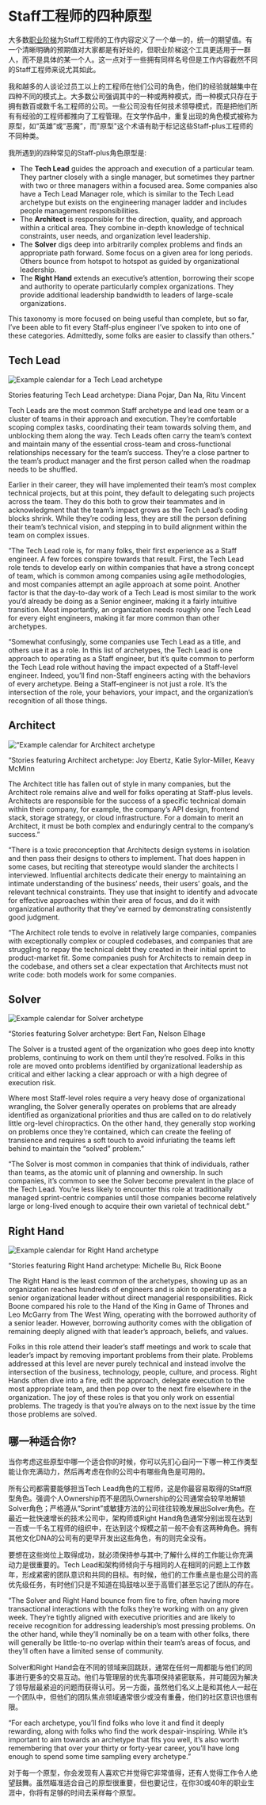 # Staff工程师的四种原型

大多数[职业阶梯](https://lethain.com/perf-management-system/)为Staff工程师的工作内容定义了一个单一的，统一的期望值。有一个清晰明确的预期值对大家都是有好处的，但职业阶梯这个工具更适用于一群人，而不是具体的某一个人。这一点对于一些拥有同样名号但是工作内容截然不同的Staff工程师来说尤其如此。

我和越多的人谈论过员工以上的工程师在他们公司的角色，他们的经验就越集中在四种不同的模式上。大多数公司强调其中的一种或两种模式，而一种模式只存在于拥有数百或数千名工程师的公司。一些公司没有任何技术领导模式，而是把他们所有有经验的工程师都推向了工程管理。在文学作品中，重复出现的角色模式被称为原型，如“英雄”或“恶魔”，而"原型"这个术语有助于标记这些Staff-plus工程师的不同种类。

我所遇到的四种常见的Staff-plus角色原型是:

* The **Tech Lead** guides the approach and execution of a particular team. They partner closely with a single manager, but sometimes they partner with two or three managers within a focused area. Some companies also have a Tech Lead Manager role, which is similar to the Tech Lead archetype but exists on the engineering manager ladder and includes people management responsibilities.
* The **Architect** is responsible for the direction, quality, and approach within a critical area. They combine in-depth knowledge of technical constraints, user needs, and organization level leadership. 
* The **Solver** digs deep into arbitrarily complex problems and finds an appropriate path forward. Some focus on a given area for long periods. Others bounce from hotspot to hotspot as guided by organizational leadership. 
* The **Right Hand** extends an executive’s attention, borrowing their scope and authority to operate particularly complex organizations. They provide additional leadership bandwidth to leaders of large-scale organizations. 

This taxonomy is more focused on being useful than complete, but so far, I’ve been able to fit every Staff-plus engineer I’ve spoken to into one of these categories. Admittedly, some folks are easier to classify than others.”

## Tech Lead

![Example calendar for a Tech Lead archetype](../.gitbook/assets/image%20%283%29.png)

Stories featuring Tech Lead archetype: Diana Pojar, Dan Na, Ritu Vincent

Tech Leads are the most common Staff archetype and lead one team or a cluster of teams in their approach and execution. They’re comfortable scoping complex tasks, coordinating their team towards solving them, and unblocking them along the way. Tech Leads often carry the team’s context and maintain many of the essential cross-team and cross-functional relationships necessary for the team’s success. They’re a close partner to the team’s product manager and the first person called when the roadmap needs to be shuffled.

Earlier in their career, they will have implemented their team’s most complex technical projects, but at this point, they default to delegating such projects across the team. They do this both to grow their teammates and in acknowledgment that the team’s impact grows as the Tech Lead’s coding blocks shrink. While they’re coding less, they are still the person defining their team’s technical vision, and stepping in to build alignment within the team on complex issues.

“The Tech Lead role is, for many folks, their first experience as a Staff engineer. A few forces conspire towards that result. First, the Tech Lead role tends to develop early on within companies that have a strong concept of team, which is common among companies using agile methodologies, and most companies attempt an agile approach at some point. Another factor is that the day-to-day work of a Tech Lead is most similar to the work you’d already be doing as a Senior engineer, making it a fairly intuitive transition. Most importantly, an organization needs roughly one Tech Lead for every eight engineers, making it far more common than other archetypes.

“Somewhat confusingly, some companies use Tech Lead as a title, and others use it as a role. In this list of archetypes, the Tech Lead is one approach to operating as a Staff engineer, but it’s quite common to perform the Tech Lead role without having the impact expected of a Staff-level engineer. Indeed, you’ll find non-Staff engineers acting with the behaviors of every archetype. Being a Staff-engineer is not just a role. It’s the intersection of the role, your behaviors, your impact, and the organization’s recognition of all those things.

## Architect

![&#x201C;Example calendar for Architect archetype](../.gitbook/assets/image%20%285%29.png)

“Stories featuring Architect archetype: Joy Ebertz, Katie Sylor-Miller, Keavy McMinn

The Architect title has fallen out of style in many companies, but the Architect role remains alive and well for folks operating at Staff-plus levels. Architects are responsible for the success of a specific technical domain within their company, for example, the company’s API design, frontend stack, storage strategy, or cloud infrastructure. For a domain to merit an Architect, it must be both complex and enduringly central to the company’s success.”

“There is a toxic preconception that Architects design systems in isolation and then pass their designs to others to implement. That does happen in some cases, but reciting that stereotype would slander the architects I interviewed. Influential architects dedicate their energy to maintaining an intimate understanding of the business’ needs, their users’ goals, and the relevant technical constraints. They use that insight to identify and advocate for effective approaches within their area of focus, and do it with organizational authority that they’ve earned by demonstrating consistently good judgment.

“The Architect role tends to evolve in relatively large companies, companies with exceptionally complex or coupled codebases, and companies that are struggling to repay the technical debt they created in their initial sprint to product-market fit. Some companies push for Architects to remain deep in the codebase, and others set a clear expectation that Architects must not write code: both models work for some companies.

## Solver

![Example calendar for Solver archetype](../.gitbook/assets/image%20%287%29.png)

“Stories featuring Solver archetype: Bert Fan, Nelson Elhage

The Solver is a trusted agent of the organization who goes deep into knotty problems, continuing to work on them until they’re resolved. Folks in this role are moved onto problems identified by organizational leadership as critical and either lacking a clear approach or with a high degree of execution risk.

Where most Staff-level roles require a very heavy dose of organizational wrangling, the Solver generally operates on problems that are already identified as organizational priorities and thus are called on to do relatively little org-level chiropractics. On the other hand, they generally stop working on problems once they’re contained, which can create the feeling of transience and requires a soft touch to avoid infuriating the teams left behind to maintain the “solved” problem.”

“The Solver is most common in companies that think of individuals, rather than teams, as the atomic unit of planning and ownership. In such companies, it’s common to see the Solver become prevalent in the place of the Tech Lead. You’re less likely to encounter this role at traditionally managed sprint-centric companies until those companies become relatively large or long-lived enough to acquire their own varietal of technical debt.”

## Right Hand

![Example calendar for Right Hand archetype](../.gitbook/assets/image%20%284%29.png)

“Stories featuring Right Hand archetype: Michelle Bu, Rick Boone

The Right Hand is the least common of the archetypes, showing up as an organization reaches hundreds of engineers and is akin to operating as a senior organizational leader without direct managerial responsibilities. Rick Boone compared his role to the Hand of the King in Game of Thrones and Leo McGarry from The West Wing, operating with the borrowed authority of a senior leader. However, borrowing authority comes with the obligation of remaining deeply aligned with that leader’s approach, beliefs, and values.

Folks in this role attend their leader’s staff meetings and work to scale that leader’s impact by removing important problems from their plate. Problems addressed at this level are never purely technical and instead involve the intersection of the business, technology, people, culture, and process. Right Hands often dive into a fire, edit the approach, delegate execution to the most appropriate team, and then pop over to the next fire elsewhere in the organization. The joy of these roles is that you only work on essential problems. The tragedy is that you’re always on to the next issue by the time those problems are solved.

## 哪一种适合你?

当你考虑这些原型中哪一个适合你的时候，你可以先扪心自问一下哪一种工作类型能让你充满动力，然后再考虑在你的公司中有哪些角色是可用的。

所有公司都需要能够担当Tech Lead角色的工程师，这是你最容易取得的Staff原型角色。强调个人Ownership而不是团队Ownership的公司通常会较早地解锁Solver角色；严格遵从“Sprint”或敏捷方法的公司往往较晚发展出Solver角色。在最近一批快速增长的技术公司中，架构师或Right Hand角色通常分别出现在达到一百或一千名工程师的组织中，在达到这个规模之前一般不会有这两种角色。拥有其他文化DNA的公司有的更早开发出这些角色，有的则完全没有。

要想在这些岗位上取得成功，就必须保持参与其中;了解什么样的工作能让你充满动力是很重要的。Tech Lead和架构师倾向于与相同的人在相同的问题上工作数年，形成紧密的团队意识和共同的目标。有时候，他们的工作重点是也是公司的高优先级任务，有时他们只是不知道在捣鼓啥以至于高管们甚至忘记了团队的存在。

“The Solver and Right Hand bounce from fire to fire, often having more transactional interactions with the folks they’re working with on any given week. They’re tightly aligned with executive priorities and are likely to receive recognition for addressing leadership’s most pressing problems. On the other hand, while they’ll nominally be on a team with other folks, there will generally be little-to-no overlap within their team’s areas of focus, and they’ll often have a limited sense of community.

Solver和Right Hand会在不同的领域来回跳跃，通常在任何一周都能与他们的同事进行更多的交易互动。他们与管理层的优先事项保持紧密联系，并可能因为解决了领导层最紧迫的问题而获得认可。另一方面，虽然他们名义上是和其他人一起在一个团队中，但他们的团队焦点领域通常很少或没有重叠，他们的社区意识也很有限。

“For each archetype, you’ll find folks who love it and find it deeply rewarding, along with folks who find the work despair-inspiring. While it’s important to aim towards an archetype that fits you well, it’s also worth remembering that over your thirty or forty-year career, you’ll have long enough to spend some time sampling every archetype.”

对于每一个原型，你会发现有人喜欢它并觉得它非常值得，还有人觉得工作令人绝望鼓舞。虽然瞄准适合自己的原型很重要，但也要记住，在你30或40年的职业生涯中，你将有足够的时间去采样每个原型。





